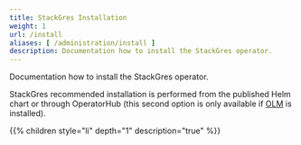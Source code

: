 ```yaml
---
title: StackGres Installation
weight: 1
url: /install
aliases: [ /administration/install ]
description: Documentation how to install the StackGres operator.
---
```


Documentation how to install the StackGres operator.

StackGres recommended installation is performed from the published Helm chart or through OperatorHub (this second option is only available if [OLM](https://olm.operatorframework.io/) is installed).

{{% children style="li" depth="1" description="true" %}}
